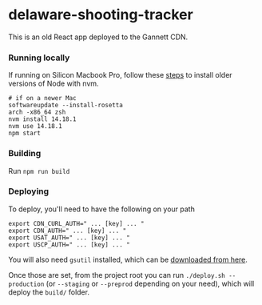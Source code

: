 # delaware-shooting-tracker

This is an old React app deployed to the Gannett CDN.


### Running locally
If running on Silicon Macbook Pro, follow these [steps](https://stackoverflow.com/questions/67254339/nvm-install-node-fails-to-install-on-macos-big-sur-m1-chip) to install older versions of Node with nvm.
 
```
# if on a newer Mac
softwareupdate --install-rosetta
arch -x86_64 zsh
nvm install 14.18.1
nvm use 14.18.1
npm start
```

### Building
Run `npm run build`

### Deploying
To deploy, you'll need to have the following on your path
```
export CDN_CURL_AUTH=" ... [key] ... "
export CDN_AUTH=" ... [key] ... "
export USAT_AUTH=" ... [key] ... "
export USCP_AUTH=" ... [key] ... "
```
You will also need `gsutil` installed, which can be [downloaded from here](https://cloud.google.com/storage/docs/gsutil_install#install).

Once those are set, from the project root you can run `./deploy.sh --production` (or `--staging` or `--preprod` depending on your need), which will deploy the `build/` folder.

